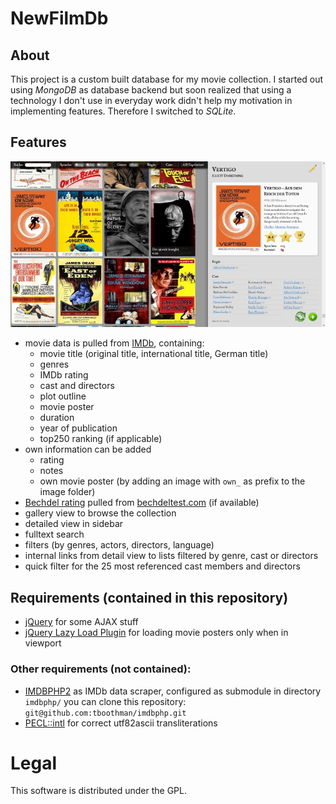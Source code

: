 # NewFilmDb

## About

This project is a custom built database for my movie collection. I started out using *MongoDB* as database backend but soon realized that using a technology I don't use in everyday work didn't help my motivation in implementing features. Therefore I switched to *SQLite*.

## Features

![Screenshot NewFilmDb](/screenshot.jpg?raw=true)

* movie data is pulled from [IMDb](http://www.imdb.com "Internet Movie Database"), containing:
  * movie title (original title, international title, German title)
  * genres
  * IMDb rating
  * cast and directors
  * plot outline
  * movie poster
  * duration
  * year of publication
  * top250 ranking (if applicable)
* own information can be added
  * rating
  * notes
  * own movie poster (by adding an image with `own_` as prefix to the image folder)
* [Bechdel rating](https://en.wikipedia.org/wiki/Bechdel_test) pulled from [bechdeltest.com](http://bechdeltest.com) (if available)
* gallery view to browse the collection
* detailed view in sidebar
* fulltext search
* filters (by genres, actors, directors, language)
* internal links from detail view to lists filtered by genre, cast or directors
* quick filter for the 25 most referenced cast members and directors

## Requirements (contained in this repository)

  * [jQuery](http://jquery.com/) for some AJAX stuff
  * [jQuery Lazy Load Plugin](http://www.appelsiini.net/projects/lazyload) for
    loading movie posters only when in viewport

### Other requirements (not contained):

  * [IMDBPHP2](http://projects.izzysoft.de/trac/imdbphp/) as IMDb data scraper,
    configured as submodule in directory `imdbphp/`
    you can clone this repository: `git@github.com:tboothman/imdbphp.git`
  * [PECL::intl](https://pecl.php.net/package/intl) for correct utf82ascii transliterations


# Legal

This software is distributed under the GPL.
